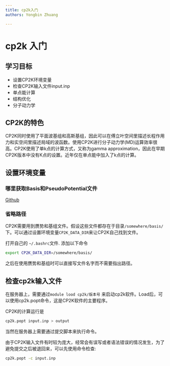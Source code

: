 ```yaml
---
title: cp2k入门
authors: Yongbin Zhuang

---
```


# cp2k 入门

## 学习目标

- 设置CP2K环境变量
- 检查CP2K输入文件input.inp
- 单点能计算
- 结构优化
- 分子动力学

## CP2K的特色

CP2K同时使用了平面波基组和高斯基组，因此可以在傅立叶空间里描述长程作用力和实空间里描述局域的波函数。使用CP2K进行分子动力学(MD)运算效率很高。CP2K使用了单k点的计算方式，又称为gamma approximation，因此在早期CP2K版本中没有K点的设置。近年仅在单点能中加入了k点的计算。

## 设置环境变量

### 哪里获取Basis和PseudoPotential文件

[Github](https://github.com/cp2k/cp2k/tree/master/data)

### 省略路径

CP2K需要用到赝势和基组文件。假设这些文件都存在于目录`/somewhere/basis/`下。可以通过设置环境变量`CP2K_DATA_DIR`来让CP2K自己找到文件。

打开自己的 `~/.bashrc`文件. 添加以下命令

```bash
export CP2K_DATA_DIR=/somewhere/basis/
```

之后在使用赝势和基组时可以直接写文件名字而不需要指出路径。

## 检查cp2k输入文件

在服务器上，需要通过`module lood cp2k/版本号` 来启动cp2k软件。Load后，可以使用cp2k.popt命令，这是CP2K软件的主要程序。

CP2K的计算运行是

```bash
cp2k.popt input.inp > output
```

当然在服务器上需要通过提交脚本来执行命令。

由于CP2K输入文件有时较为庞大，经常会有误写或者语法错误的情况发生，为了避免提交之后被退回来，可以先使用命令检查:

```bash
cp2k.popt -c input.inp
```



